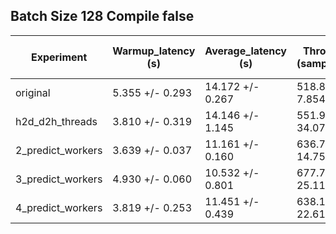 ## Batch Size 128 Compile false

| Experiment | Warmup_latency (s) | Average_latency (s) | Throughput (samples/sec) | GPU Utilization (%) |
| ---------- | ------------------ | ------------------- | ------------------------ | ------------------- |
| original | 5.355 +/- 0.293 | 14.172 +/- 0.267 | 518.884 +/- 7.854 | 56.108 +/- 0.862 |
| h2d_d2h_threads | 3.810 +/- 0.319 | 14.146 +/- 1.145 | 551.909 +/- 34.079 | 52.057 +/- 4.121 |
| 2_predict_workers | 3.639 +/- 0.037 | 11.161 +/- 0.160 | 636.701 +/- 14.753 | 53.279 +/- 2.659 |
| 3_predict_workers | 4.930 +/- 0.060 | 10.532 +/- 0.801 | 677.736 +/- 25.115 | 53.806 +/- 1.324 |
| 4_predict_workers | 3.819 +/- 0.253 | 11.451 +/- 0.439 | 638.146 +/- 22.611 | 50.129 +/- 1.764 |
